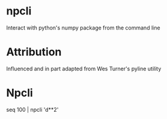 # npcli

Interact with python's numpy package from the command line

# Attribution

Influenced and in part adapted from Wes Turner's pyline utility

# Npcli

seq 100 | npcli 'd**2'
